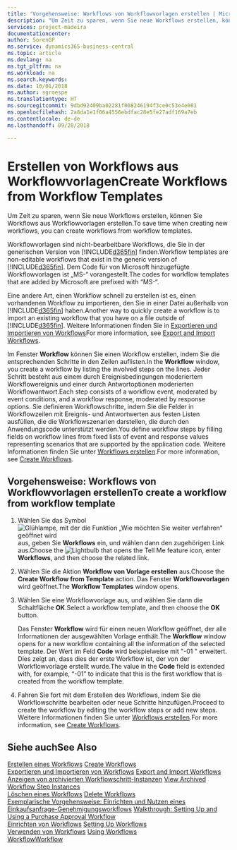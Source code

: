 ```yaml
---
title: 'Vorgehensweise: Workflows von Workflowvorlagen erstellen | Microsoft Docs'
description: "Um Zeit zu sparen, wenn Sie neue Workflows erstellen, können Sie Workflows aus Workflowvorlagen erstellen."
services: project-madeira
documentationcenter: 
author: SorenGP
ms.service: dynamics365-business-central
ms.topic: article
ms.devlang: na
ms.tgt_pltfrm: na
ms.workload: na
ms.search.keywords: 
ms.date: 10/01/2018
ms.author: sgroespe
ms.translationtype: HT
ms.sourcegitcommit: 9dbd92409ba02281f008246194f3ce0c53e4e001
ms.openlocfilehash: 2a8da1e1f06a4556ebdfac28e5fe27adf169a7eb
ms.contentlocale: de-de
ms.lasthandoff: 09/28/2018

---
```

# <a name="create-workflows-from-workflow-templates"></a><span data-ttu-id="a0d0f-103">Erstellen von Workflows aus Workflowvorlagen</span><span class="sxs-lookup"><span data-stu-id="a0d0f-103">Create Workflows from Workflow Templates</span></span>
<span data-ttu-id="a0d0f-104">Um Zeit zu sparen, wenn Sie neue Workflows erstellen, können Sie Workflows aus Workflowvorlagen erstellen.</span><span class="sxs-lookup"><span data-stu-id="a0d0f-104">To save time when creating new workflows, you can create workflows from workflow templates.</span></span>  

 <span data-ttu-id="a0d0f-105">Workflowvorlagen sind nicht-bearbeitbare Workflows, die Sie in der generischen Version von [!INCLUDE[d365fin](includes/d365fin_md.md)] finden.</span><span class="sxs-lookup"><span data-stu-id="a0d0f-105">Workflow templates are non-editable workflows that exist in the generic version of [!INCLUDE[d365fin](includes/d365fin_md.md)].</span></span> <span data-ttu-id="a0d0f-106">Dem Code für von Microsoft hinzugefügte Workflowvorlagen ist „MS-“ vorangestellt.</span><span class="sxs-lookup"><span data-stu-id="a0d0f-106">The codes for workflow templates that are added by Microsoft are prefixed with “MS-“.</span></span>  

 <span data-ttu-id="a0d0f-107">Eine andere Art, einen Workflow schnell zu erstellen ist es, einen vorhandenen Workflow zu importieren, den Sie in einer Datei außerhalb von [!INCLUDE[d365fin](includes/d365fin_md.md)] haben.</span><span class="sxs-lookup"><span data-stu-id="a0d0f-107">Another way to quickly create a workflow is to import an existing workflow that you have on a file outside of [!INCLUDE[d365fin](includes/d365fin_md.md)].</span></span> <span data-ttu-id="a0d0f-108">Weitere Informationen finden Sie in [Exportieren und Importieren von Workflows](across-how-to-export-and-import-workflows.md)</span><span class="sxs-lookup"><span data-stu-id="a0d0f-108">For more information, see [Export and Import Workflows](across-how-to-export-and-import-workflows.md).</span></span>  

<span data-ttu-id="a0d0f-109">Im Fenster **Workflow** können Sie einen Workflow erstellen, indem Sie die entsprechenden Schritte in den Zeilen auflisten.</span><span class="sxs-lookup"><span data-stu-id="a0d0f-109">In the **Workflow** window, you create a workflow by listing the involved steps on the lines.</span></span> <span data-ttu-id="a0d0f-110">Jeder Schritt besteht aus einem durch Ereignisbedingungen moderiertem Workflowereignis und einer durch Antwortoptionen moderierten Workflowantwort.</span><span class="sxs-lookup"><span data-stu-id="a0d0f-110">Each step consists of a workflow event, moderated by event conditions, and a workflow response, moderated by response options.</span></span> <span data-ttu-id="a0d0f-111">Sie definieren Workflowschritte, indem Sie die Felder in Workflowzeilen mit Ereignis- und Antwortwerten aus festen Listen ausfüllen, die die Workflowszenarien darstellen, die durch den Anwendungscode unterstützt werden.</span><span class="sxs-lookup"><span data-stu-id="a0d0f-111">You define workflow steps by filling fields on workflow lines from fixed lists of event and response values representing scenarios that are supported by the application code.</span></span> <span data-ttu-id="a0d0f-112">Weitere Informationen finden Sie unter [Workflows erstellen](across-how-to-create-workflows.md).</span><span class="sxs-lookup"><span data-stu-id="a0d0f-112">For more information, see [Create Workflows](across-how-to-create-workflows.md).</span></span>  

## <a name="to-create-a-workflow-from-workflow-template"></a><span data-ttu-id="a0d0f-113">Vorgehensweise: Workflows von Workflowvorlagen erstellen</span><span class="sxs-lookup"><span data-stu-id="a0d0f-113">To create a workflow from workflow template</span></span>  
1.  <span data-ttu-id="a0d0f-114">Wählen Sie das Symbol ![Glühlampe, mit der die Funktion „Wie möchten Sie weiter verfahren“ geöffnet wird](media/ui-search/search_small.png "Wie möchten Sie weiter verfahren?") aus, geben Sie **Workflows** ein, und wählen dann den zugehörigen Link aus.</span><span class="sxs-lookup"><span data-stu-id="a0d0f-114">Choose the ![Lightbulb that opens the Tell Me feature](media/ui-search/search_small.png "Tell me what you want to do") icon, enter **Workflows**, and then choose the related link.</span></span>  
2.  <span data-ttu-id="a0d0f-115">Wählen Sie die Aktion **Workflow von Vorlage erstellen** aus.</span><span class="sxs-lookup"><span data-stu-id="a0d0f-115">Choose the **Create Workflow from Template** action.</span></span> <span data-ttu-id="a0d0f-116">Das Fenster **Workflowvorlagen** wird geöffnet.</span><span class="sxs-lookup"><span data-stu-id="a0d0f-116">The **Workflow Templates** window opens.</span></span>  
3.  <span data-ttu-id="a0d0f-117">Wählen Sie eine Workflowvorlage aus, und wählen Sie dann die Schaltfläche **OK**.</span><span class="sxs-lookup"><span data-stu-id="a0d0f-117">Select a workflow template, and then choose the **OK** button.</span></span>  

     <span data-ttu-id="a0d0f-118">Das Fenster **Workflow** wird für einen neuen Workflow geöffnet, der alle Informationen der ausgewählten Vorlage enthält.</span><span class="sxs-lookup"><span data-stu-id="a0d0f-118">The **Workflow** window opens for a new workflow containing all the information of the selected template.</span></span> <span data-ttu-id="a0d0f-119">Der Wert im Feld **Code** wird beispielweise mit "-01 " erweitert. Dies zeigt an, dass dies der erste Workflow ist, der von der Workflowvorlage erstellt wurde.</span><span class="sxs-lookup"><span data-stu-id="a0d0f-119">The value in the **Code** field is extended with, for example, “-01” to indicate that this is the first workflow that is created from the workflow template.</span></span>  
4.  <span data-ttu-id="a0d0f-120">Fahren Sie fort mit dem Erstellen des Workflows, indem Sie die Workflowschritte bearbeiten oder neue Schritte hinzufügen.</span><span class="sxs-lookup"><span data-stu-id="a0d0f-120">Proceed to create the workflow by editing the workflow steps or add new steps.</span></span> <span data-ttu-id="a0d0f-121">Weitere Informationen finden Sie unter [Workflows erstellen](across-how-to-create-workflows.md).</span><span class="sxs-lookup"><span data-stu-id="a0d0f-121">For more information, see [Create Workflows](across-how-to-create-workflows.md).</span></span>  

## <a name="see-also"></a><span data-ttu-id="a0d0f-122">Siehe auch</span><span class="sxs-lookup"><span data-stu-id="a0d0f-122">See Also</span></span>  
 <span data-ttu-id="a0d0f-123">[Erstellen eines Workflows](across-how-to-create-workflows.md) </span><span class="sxs-lookup"><span data-stu-id="a0d0f-123">[Create Workflows](across-how-to-create-workflows.md) </span></span>  
 <span data-ttu-id="a0d0f-124">[Exportieren und Importieren von Workflows](across-how-to-export-and-import-workflows.md) </span><span class="sxs-lookup"><span data-stu-id="a0d0f-124">[Export and Import Workflows](across-how-to-export-and-import-workflows.md) </span></span>  
 <span data-ttu-id="a0d0f-125">[Anzeigen von archivierten Workflowschritt-Instanzen](across-how-to-view-archived-workflow-step-instances.md) </span><span class="sxs-lookup"><span data-stu-id="a0d0f-125">[View Archived Workflow Step Instances](across-how-to-view-archived-workflow-step-instances.md) </span></span>  
 <span data-ttu-id="a0d0f-126">[Löschen eines Workflows](across-how-to-delete-workflows.md) </span><span class="sxs-lookup"><span data-stu-id="a0d0f-126">[Delete Workflows](across-how-to-delete-workflows.md) </span></span>  
 <span data-ttu-id="a0d0f-127">[Exemplarische Vorgehensweise: Einrichten und Nutzen eines Einkaufsanfrage-Genehmigungsworkflows](walkthrough-setting-up-and-using-a-purchase-approval-workflow.md) </span><span class="sxs-lookup"><span data-stu-id="a0d0f-127">[Walkthrough: Setting Up and Using a Purchase Approval Workflow](walkthrough-setting-up-and-using-a-purchase-approval-workflow.md) </span></span>  
 <span data-ttu-id="a0d0f-128">[Einrichten von Workflows](across-set-up-workflows.md) </span><span class="sxs-lookup"><span data-stu-id="a0d0f-128">[Setting Up Workflows](across-set-up-workflows.md) </span></span>  
 <span data-ttu-id="a0d0f-129">[Verwenden von Workflows](across-use-workflows.md) </span><span class="sxs-lookup"><span data-stu-id="a0d0f-129">[Using Workflows](across-use-workflows.md) </span></span>  
 [<span data-ttu-id="a0d0f-130">Workflow</span><span class="sxs-lookup"><span data-stu-id="a0d0f-130">Workflow</span></span>](across-workflow.md)   


